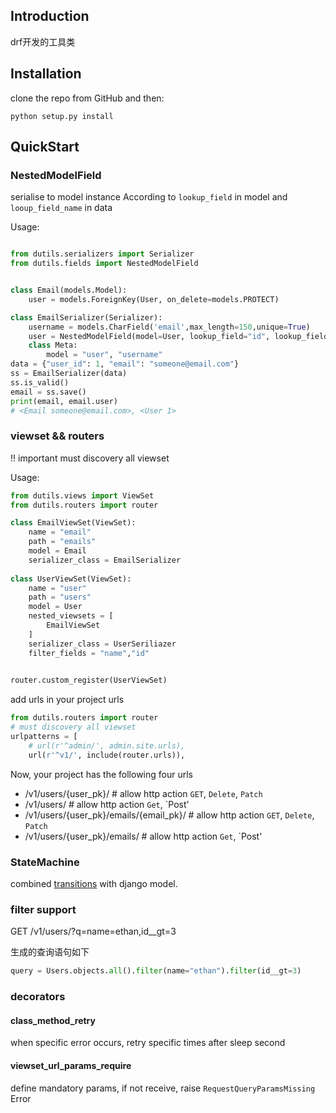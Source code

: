 ## Introduction
drf开发的工具类
## Installation

clone the repo from GitHub and then:

    python setup.py install

## QuickStart

### NestedModelField

serialise to model instance According to `lookup_field` in model and `looup_field_name` in data

Usage:
```python

from dutils.serializers import Serializer
from dutils.fields import NestedModelField


class Email(models.Model):
    user = models.ForeignKey(User, on_delete=models.PROTECT)

class EmailSerializer(Serializer):
    username = models.CharField('email',max_length=150,unique=True)
    user = NestedModelField(model=User, lookup_field="id", lookup_field_name="user_id")
    class Meta:
        model = "user", "username"
data = {"user_id": 1, "email": "someone@email.com"}
ss = EmailSerializer(data)
ss.is_valid()
email = ss.save()
print(email, email.user)
# <Email someone@email.com>, <User 1>

```
### viewset && routers
!! important must discovery all viewset

Usage:
```python
from dutils.views import ViewSet 
from dutils.routers import router

class EmailViewSet(ViewSet):
    name = "email"
    path = "emails"
    model = Email
    serializer_class = EmailSerializer
    
class UserViewSet(ViewSet):
    name = "user"
    path = "users"
    model = User
    nested_viewsets = [
        EmailViewSet
    ]
    serializer_class = UserSeriliazer    
    filter_fields = "name","id"

    
router.custom_register(UserViewSet)
```

add urls in your project urls

```python
from dutils.routers import router
# must discovery all viewset
urlpatterns = [
    # url(r'^admin/', admin.site.urls),
    url(r'^v1/', include(router.urls)),   

```

Now, your project has the following four urls

- /v1/users/{user_pk}/ # allow http action `GET`, `Delete`, `Patch` 
- /v1/users/ # allow http action `Get`, `Post'
- /v1/users/{user_pk}/emails/{email_pk}/ # allow http action `GET`, `Delete`, `Patch` 
- /v1/users/{user_pk}/emails/ # allow http action `Get`, `Post'

### StateMachine

combined [transitions](https://github.com/pytransitions/transitions) with django model. 

### filter support

GET /v1/users/?q=name=ethan,id__gt=3

生成的查询语句如下

```python
query = Users.objects.all().filter(name="ethan").filter(id__gt=3)
```

### decorators  

#### class_method_retry
when specific error occurs, retry specific times after sleep second

#### viewset_url_params_require
define mandatory params, if not receive, raise `RequestQueryParamsMissing` Error